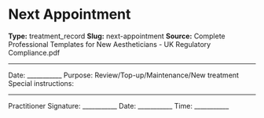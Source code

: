# Next Appointment

**Type:** treatment_record
**Slug:** next-appointment
**Source:** Complete Professional Templates for New Aestheticians - UK Regulatory Compliance.pdf

---

Date: ___________ Purpose: Review/Top-up/Maintenance/New treatment Special instructions:
___________
Practitioner Signature: ___________ Date: ___________ Time: ___________